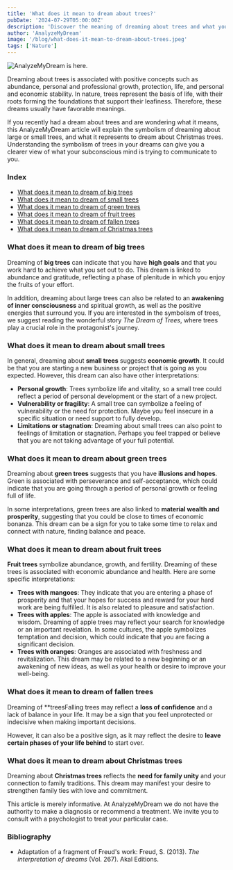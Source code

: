```yaml
---
title: 'What does it mean to dream about trees?'
pubDate: '2024-07-29T05:00:00Z'
description: 'Discover the meaning of dreaming about trees and what your subconscious might be communicating to you.'
author: 'AnalyzeMyDream'
image: '/blog/what-does-it-mean-to-dream-about-trees.jpeg'
tags: ['Nature']
---
```


![AnalyzeMyDream is here.](/blog/what-does-it-mean-to-dream-about-trees.jpeg)

Dreaming about trees is associated with positive concepts such as abundance, personal and professional growth, protection, life, and personal and economic stability. In nature, trees represent the basis of life, with their roots forming the foundations that support their leafiness. Therefore, these dreams usually have favorable meanings.

If you recently had a dream about trees and are wondering what it means, this AnalyzeMyDream article will explain the symbolism of dreaming about large or small trees, and what it represents to dream about Christmas trees. Understanding the symbolism of trees in your dreams can give you a clearer view of what your subconscious mind is trying to communicate to you.

### Index

- [What does it mean to dream of big trees](#what-does-it-mean-to-dream-of-big-trees)
- [What does it mean to dream of small trees](#what-does-it-mean-to-dream-of-small-trees)
- [What does it mean to dream of green trees](#what-does-it-mean-to-dream-of-green-trees)
- [What does it mean to dream of fruit trees](#what-does-it-mean-to-dream-of-fruit-trees)
- [What does it mean to dream of fallen trees](#what-does-it-mean-to-dream-of-fallen-trees)
- [What does it mean to dream of Christmas trees](#what-does-it-mean-to-dream-of-christmas-trees)

### What does it mean to dream of big trees

Dreaming of **big trees** can indicate that you have **high goals** and that you work hard to achieve what you set out to do. This dream is linked to abundance and gratitude, reflecting a phase of plenitude in which you enjoy the fruits of your effort. 

In addition, dreaming about large trees can also be related to an **awakening of inner consciousness** and spiritual growth, as well as the positive energies that surround you. If you are interested in the symbolism of trees, we suggest reading the wonderful story *The Dream of Trees*, where trees play a crucial role in the protagonist's journey. 

### What does it mean to dream about small trees

In general, dreaming about **small trees** suggests **economic growth**. It could be that you are starting a new business or project that is going as you expected. However, this dream can also have other interpretations:

- **Personal growth**: Trees symbolize life and vitality, so a small tree could reflect a period of personal development or the start of a new project. 
- **Vulnerability or fragility**: A small tree can symbolize a feeling of vulnerability or the need for protection. Maybe you feel insecure in a specific situation or need support to fully develop. 
- **Limitations or stagnation**: Dreaming about small trees can also point to feelings of limitation or stagnation. Perhaps you feel trapped or believe that you are not taking advantage of your full potential. 

### What does it mean to dream about green trees

Dreaming about **green trees** suggests that you have **illusions and hopes**. Green is associated with perseverance and self-acceptance, which could indicate that you are going through a period of personal growth or feeling full of life. 

In some interpretations, green trees are also linked to **material wealth and prosperity**, suggesting that you could be close to times of economic bonanza. This dream can be a sign for you to take some time to relax and connect with nature, finding balance and peace. 

### What does it mean to dream about fruit trees

**Fruit trees** symbolize abundance, growth, and fertility. Dreaming of these trees is associated with economic abundance and health. Here are some specific interpretations:

- **Trees with mangoes**: They indicate that you are entering a phase of prosperity and that your hopes for success and reward for your hard work are being fulfilled. It is also related to pleasure and satisfaction.
- **Trees with apples**: The apple is associated with knowledge and wisdom. Dreaming of apple trees may reflect your search for knowledge or an important revelation. In some cultures, the apple symbolizes temptation and decision, which could indicate that you are facing a significant decision.
- **Trees with oranges**: Oranges are associated with freshness and revitalization. This dream may be related to a new beginning or an awakening of new ideas, as well as your health or desire to improve your well-being.

### What does it mean to dream of fallen trees

Dreaming of **treesFalling trees may reflect a **loss of confidence** and a lack of balance in your life. It may be a sign that you feel unprotected or indecisive when making important decisions. 

However, it can also be a positive sign, as it may reflect the desire to **leave certain phases of your life behind** to start over. 

### What does it mean to dream about Christmas trees

Dreaming about **Christmas trees** reflects the **need for family unity** and your connection to family traditions. This dream may manifest your desire to strengthen family ties with love and commitment. 

This article is merely informative. At AnalyzeMyDream we do not have the authority to make a diagnosis or recommend a treatment. We invite you to consult with a psychologist to treat your particular case. 

### Bibliography

- Adaptation of a fragment of Freud's work: Freud, S. (2013). *The interpretation of dreams* (Vol. 267). Akal Editions.